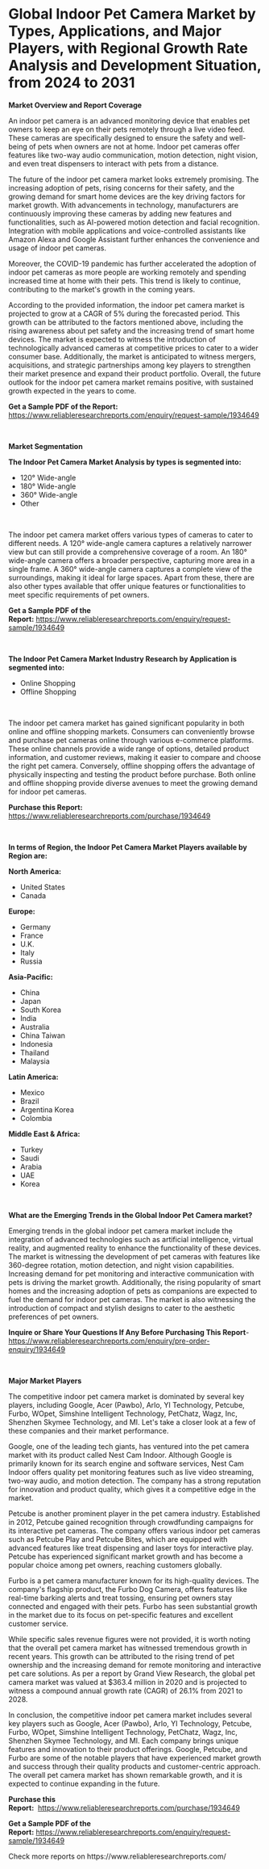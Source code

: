 <p><h1>Global Indoor Pet Camera Market by Types, Applications, and Major Players, with Regional Growth Rate Analysis and Development Situation, from 2024 to 2031</h1></p><p><strong>Market Overview and Report Coverage</strong></p>
<p><p>An indoor pet camera is an advanced monitoring device that enables pet owners to keep an eye on their pets remotely through a live video feed. These cameras are specifically designed to ensure the safety and well-being of pets when owners are not at home. Indoor pet cameras offer features like two-way audio communication, motion detection, night vision, and even treat dispensers to interact with pets from a distance.</p><p>The future of the indoor pet camera market looks extremely promising. The increasing adoption of pets, rising concerns for their safety, and the growing demand for smart home devices are the key driving factors for market growth. With advancements in technology, manufacturers are continuously improving these cameras by adding new features and functionalities, such as AI-powered motion detection and facial recognition. Integration with mobile applications and voice-controlled assistants like Amazon Alexa and Google Assistant further enhances the convenience and usage of indoor pet cameras.</p><p>Moreover, the COVID-19 pandemic has further accelerated the adoption of indoor pet cameras as more people are working remotely and spending increased time at home with their pets. This trend is likely to continue, contributing to the market's growth in the coming years.</p><p>According to the provided information, the indoor pet camera market is projected to grow at a CAGR of 5% during the forecasted period. This growth can be attributed to the factors mentioned above, including the rising awareness about pet safety and the increasing trend of smart home devices. The market is expected to witness the introduction of technologically advanced cameras at competitive prices to cater to a wider consumer base. Additionally, the market is anticipated to witness mergers, acquisitions, and strategic partnerships among key players to strengthen their market presence and expand their product portfolio. Overall, the future outlook for the indoor pet camera market remains positive, with sustained growth expected in the years to come.</p></p>
<p><strong>Get a Sample PDF of the Report:</strong> <a href="https://www.reliableresearchreports.com/enquiry/request-sample/1934649">https://www.reliableresearchreports.com/enquiry/request-sample/1934649</a></p>
<p>&nbsp;</p>
<p><strong>Market Segmentation</strong></p>
<p><strong>The Indoor Pet Camera Market Analysis by types is segmented into:</strong></p>
<p><ul><li>120° Wide-angle</li><li>180° Wide-angle</li><li>360° Wide-angle</li><li>Other</li></ul></p>
<p>&nbsp;</p>
<p><p>The indoor pet camera market offers various types of cameras to cater to different needs. A 120° wide-angle camera captures a relatively narrower view but can still provide a comprehensive coverage of a room. An 180° wide-angle camera offers a broader perspective, capturing more area in a single frame. A 360° wide-angle camera captures a complete view of the surroundings, making it ideal for large spaces. Apart from these, there are also other types available that offer unique features or functionalities to meet specific requirements of pet owners.</p></p>
<p><strong>Get a Sample PDF of the Report:</strong>&nbsp;<a href="https://www.reliableresearchreports.com/enquiry/request-sample/1934649">https://www.reliableresearchreports.com/enquiry/request-sample/1934649</a></p>
<p>&nbsp;</p>
<p><strong>The Indoor Pet Camera Market Industry Research by Application is segmented into:</strong></p>
<p><ul><li>Online Shopping</li><li>Offline Shopping</li></ul></p>
<p>&nbsp;</p>
<p><p>The indoor pet camera market has gained significant popularity in both online and offline shopping markets. Consumers can conveniently browse and purchase pet cameras online through various e-commerce platforms. These online channels provide a wide range of options, detailed product information, and customer reviews, making it easier to compare and choose the right pet camera. Conversely, offline shopping offers the advantage of physically inspecting and testing the product before purchase. Both online and offline shopping provide diverse avenues to meet the growing demand for indoor pet cameras.</p></p>
<p><strong>Purchase this Report:</strong>&nbsp; <a href="https://www.reliableresearchreports.com/purchase/1934649">https://www.reliableresearchreports.com/purchase/1934649</a></p>
<p>&nbsp;</p>
<p><strong>In terms of Region, the Indoor Pet Camera Market Players available by Region are:</strong></p>
<p>
    <p> <strong> North America: </strong>
        <ul>
            <li>United States</li>
            <li>Canada</li>
        </ul>
        </p> 
    <p> <strong> Europe: </strong>
        <ul>
            <li>Germany</li>
            <li>France</li>
            <li>U.K.</li>
            <li>Italy</li>
            <li>Russia</li>
        </ul>
        </p> 
    <p> <strong> Asia-Pacific: </strong>
        <ul>
            <li>China</li>
            <li>Japan</li>
            <li>South Korea</li>
            <li>India</li>
            <li>Australia</li>
            <li>China Taiwan</li>
            <li>Indonesia</li>
            <li>Thailand</li>
            <li>Malaysia</li>
        </ul>
        </p> 
    <p> <strong> Latin America: </strong>
        <ul>
            <li>Mexico</li>
            <li>Brazil</li>
            <li>Argentina Korea</li>
            <li>Colombia</li>
        </ul>
        </p> 
    <p> <strong> Middle East & Africa: </strong>
        <ul>
            <li>Turkey</li>
            <li>Saudi</li>
            <li>Arabia</li>
            <li>UAE</li>
            <li>Korea</li>
        </ul>
    </p>
    </p>
<p>&nbsp;</p>
<p><strong>What are the Emerging Trends in the Global Indoor Pet Camera market?</strong></p>
<p><p>Emerging trends in the global indoor pet camera market include the integration of advanced technologies such as artificial intelligence, virtual reality, and augmented reality to enhance the functionality of these devices. The market is witnessing the development of pet cameras with features like 360-degree rotation, motion detection, and night vision capabilities. Increasing demand for pet monitoring and interactive communication with pets is driving the market growth. Additionally, the rising popularity of smart homes and the increasing adoption of pets as companions are expected to fuel the demand for indoor pet cameras. The market is also witnessing the introduction of compact and stylish designs to cater to the aesthetic preferences of pet owners.</p></p>
<p><strong>Inquire or Share Your Questions If Any Before Purchasing This Report</strong>- <a href="https://www.reliableresearchreports.com/enquiry/pre-order-enquiry/1934649">https://www.reliableresearchreports.com/enquiry/pre-order-enquiry/1934649</a></p>
<p>&nbsp;</p>
<p><strong>Major Market Players</strong></p>
<p><p>The competitive indoor pet camera market is dominated by several key players, including Google, Acer (Pawbo), Arlo, YI Technology, Petcube, Furbo, WOpet, Simshine Intelligent Technology, PetChatz, Wagz, Inc, Shenzhen Skymee Technology, and MI. Let's take a closer look at a few of these companies and their market performance.</p><p>Google, one of the leading tech giants, has ventured into the pet camera market with its product called Nest Cam Indoor. Although Google is primarily known for its search engine and software services, Nest Cam Indoor offers quality pet monitoring features such as live video streaming, two-way audio, and motion detection. The company has a strong reputation for innovation and product quality, which gives it a competitive edge in the market.</p><p>Petcube is another prominent player in the pet camera industry. Established in 2012, Petcube gained recognition through crowdfunding campaigns for its interactive pet cameras. The company offers various indoor pet cameras such as Petcube Play and Petcube Bites, which are equipped with advanced features like treat dispensing and laser toys for interactive play. Petcube has experienced significant market growth and has become a popular choice among pet owners, reaching customers globally.</p><p>Furbo is a pet camera manufacturer known for its high-quality devices. The company's flagship product, the Furbo Dog Camera, offers features like real-time barking alerts and treat tossing, ensuring pet owners stay connected and engaged with their pets. Furbo has seen substantial growth in the market due to its focus on pet-specific features and excellent customer service.</p><p>While specific sales revenue figures were not provided, it is worth noting that the overall pet camera market has witnessed tremendous growth in recent years. This growth can be attributed to the rising trend of pet ownership and the increasing demand for remote monitoring and interactive pet care solutions. As per a report by Grand View Research, the global pet camera market was valued at $363.4 million in 2020 and is projected to witness a compound annual growth rate (CAGR) of 26.1% from 2021 to 2028.</p><p>In conclusion, the competitive indoor pet camera market includes several key players such as Google, Acer (Pawbo), Arlo, YI Technology, Petcube, Furbo, WOpet, Simshine Intelligent Technology, PetChatz, Wagz, Inc, Shenzhen Skymee Technology, and MI. Each company brings unique features and innovation to their product offerings. Google, Petcube, and Furbo are some of the notable players that have experienced market growth and success through their quality products and customer-centric approach. The overall pet camera market has shown remarkable growth, and it is expected to continue expanding in the future.</p></p>
<p><strong>Purchase this Report:</strong>&nbsp;&nbsp;<a href="https://www.reliableresearchreports.com/purchase/1934649">https://www.reliableresearchreports.com/purchase/1934649</a></p>
<p></p>
<p><strong>Get a Sample PDF of the Report:</strong>&nbsp;<a href="https://www.reliableresearchreports.com/enquiry/request-sample/1934649">https://www.reliableresearchreports.com/enquiry/request-sample/1934649</a></p>
<p>Check more reports on https://www.reliableresearchreports.com/</p>